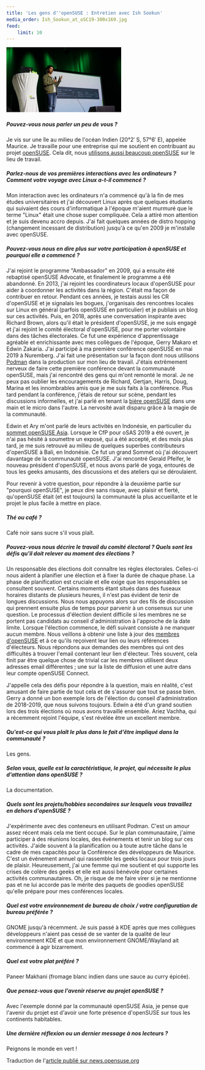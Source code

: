 ```yaml
---
title: 'Les gens d''openSUSE : Entretien avec Ish Sookun'
media_order: Ish_Sookun_at_oSC19-300x169.jpg
feed:
    limit: 10
---
```


![](Ish_Sookun_at_oSC19-300x169.jpg)
##### Pouvez-vous nous parler un peu de vous ?

Je vis sur une île au milieu de l'océan Indien (20°2′ S, 57°6′ E), appelée Maurice. Je travaille pour une entreprise qui me soutient en contribuant au projet [openSUSE](https://www.opensuse.org/). Cela dit, nous [utilisons aussi beaucoup openSUSE](https://software.opensuse.org/) sur le lieu de travail.
##### Parlez-nous de vos premières interactions avec les ordinateurs ? Comment votre voyage avec Linux a-t-il commencé ?

Mon interaction avec les ordinateurs n'a commencé qu'à la fin de mes études universitaires et j'ai découvert Linux après que quelques étudiants qui suivaient des cours d'informatique à l'époque m'aient murmuré que le terme "Linux" était une chose super compliquée. Cela a attiré mon attention et je suis devenu accro depuis. J'ai fait quelques années de distro hopping (changement incessant de distribution) jusqu'à ce qu'en 2009 je m'installe avec openSUSE.
##### Pouvez-vous nous en dire plus sur votre participation à openSUSE et pourquoi elle a commencé ?
J'ai rejoint le programme "Ambassador" en 2009, qui a ensuite été rebaptisé openSUSE Advocate, et finalement le programme a été abandonné. En 2013, j'ai rejoint les coordinateurs locaux d'openSUSE pour aider à coordonner les activités dans la région. C'était ma façon de contribuer en retour. Pendant ces années, je testais aussi les CR d'openSUSE et je signalais les bogues, j'organisais des rencontres locales sur Linux en général (parfois openSUSE en particulier) et je publiais un blog sur ces activités. Puis, en 2018, après une conversation inspirante avec Richard Brown, alors qu'il était le président d'openSUSE, je me suis engagé et j'ai rejoint le comité électoral d'openSUSE, pour me porter volontaire dans des tâches électorales. Ce fut une expérience d'apprentissage agréable et enrichissante avec mes collègues de l'époque, Gerry Makaro et Edwin Zakaria. J'ai participé à ma première conférence openSUSE en mai 2019 à Nuremberg. J'ai fait une présentation sur la façon dont nous utilisons [Podman](https://podman.io/) dans la production sur mon lieu de travail. J'étais extrêmement nerveux de faire cette première conférence devant la communauté openSUSE, mais j'ai rencontré des gens qui m'ont remonté le moral. Je ne peux pas oublier les encouragements de Richard, Gertjan, Harris, Doug, Marina et les innombrables amis que je me suis faits à la conférence. Plus tard pendant la conférence, j'étais de retour sur scène, pendant les discussions informelles, et j'ai parlé en tenant la [bière openSUSE](https://en.opensuse.org/openSUSE:Beer) dans une main et le micro dans l'autre. La nervosité avait disparu grâce à la magie de la communauté.

Edwin et Ary m'ont parlé de leurs activités en Indonésie, en particulier du [sommet openSUSE Asia](https://events.opensuse.org/conferences/summitasia19). Lorsque le CfP pour oSAS 2019 a été ouvert, je n'ai pas hésité à soumettre un exposé, qui a été accepté, et des mois plus tard, je me suis retrouvé au milieu de quelques superbes contributeurs d'openSUSE à Bali, en Indonésie. Ce fut un grand Sommet où j'ai découvert davantage de la communauté openSUSE. J'ai rencontré Gerald Pfeifer, le nouveau président d'openSUSE, et nous avons parlé de yoga, entourés de tous les geeks amusants, des discussions et des ateliers qui se déroulaient.

Pour revenir à votre question, pour répondre à la deuxième partie sur "pourquoi openSUSE", je peux dire sans risque, avec plaisir et fierté, qu'openSUSE était (et est toujours) la communauté la plus accueillante et le projet le plus facile à mettre en place.
##### Thé ou café ?

Café noir sans sucre s'il vous plaît.
##### Pouvez-vous nous décrire le travail du comité électoral ? Quels sont les défis qu'il doit relever au moment des élections ?

Un responsable des élections doit connaître les règles électorales. Celles-ci nous aident à planifier une élection et à fixer la durée de chaque phase. La phase de planification est cruciale et elle exige que les responsables se consultent souvent. Certains moments étant situés dans des fuseaux horaires distants de plusieurs heures, il n'est pas évident de tenir de longues discussions. Nous nous appuyons alors sur des fils de discussion qui prennent ensuite plus de temps pour parvenir à un consensus sur une question. Le processus d'élection devient difficile si les membres ne se portent pas candidats au conseil d'administration à l'approche de la date limite. Lorsque l'élection commence, le défi suivant consiste à ne manquer aucun membre. Nous veillons à obtenir une liste à jour des [membres d'openSUSE](https://en.opensuse.org/openSUSE:Members) et à ce qu'ils reçoivent leur lien ou leurs références d'électeurs. Nous répondons aux demandes des membres qui ont des difficultés à trouver l'email contenant leur lien d'électeur. Très souvent, cela finit par être quelque chose de trivial car les membres utilisent deux adresses email différentes ; une sur la liste de diffusion et une autre dans leur compte openSUSE Connect.

J'appelle cela des défis pour répondre à la question, mais en réalité, c'est amusant de faire partie de tout cela et de s'assurer que tout se passe bien. Gerry a donné un bon exemple lors de l'élection du conseil d'administration de 2018-2019, que nous suivons toujours. Edwin a été d'un grand soutien lors des trois élections où nous avons travaillé ensemble. Ariez Vachha, qui a récemment rejoint l'équipe, s'est révélée être un excellent membre.
##### Qu'est-ce qui vous plaît le plus dans le fait d'être impliqué dans la communauté ?

Les gens.
##### Selon vous, quelle est la caractéristique, le projet, qui nécessite le plus d'attention dans openSUSE ?

La documentation.
##### Quels sont les projets/hobbies secondaires sur lesquels vous travaillez en dehors d'openSUSE ?

J'expérimente avec des conteneurs en utilisant Podman. C'est un amour assez récent mais cela me tient occupé. Sur le plan communautaire, j'aime participer à des réunions locales, des événements et tenir un blog sur ces activités. J'aide souvent à la planification ou à toute autre tâche dans le cadre de mes capacités pour la Conférence des développeurs de Maurice. C'est un événement annuel qui rassemble les geeks locaux pour trois jours de plaisir. Heureusement, j'ai une femme qui me soutient et qui supporte les crises de colère des geeks et elle est aussi bénévole pour certaines activités communautaires. Oh, je risque de me faire virer si je ne mentionne pas et ne lui accorde pas le mérite des paquets de goodies openSUSE qu'elle prépare pour mes conférences locales.
#####  Quel est votre environnement de bureau de choix / votre configuration de bureau préférée ?

GNOME jusqu'à récemment. Je suis passé à KDE après que mes collègues développeurs n'aient pas cessé de se vanter de la qualité de leur environnement KDE et que mon environnement GNOME/Wayland ait commencé à agir bizarrement.
##### Quel est votre plat préféré ?

Paneer Makhani (fromage blanc indien dans une sauce au curry épicée).
##### Que pensez-vous que l'avenir réserve au projet openSUSE ?

Avec l'exemple donné par la communauté openSUSE Asia, je pense que l'avenir du projet est d'avoir une forte présence d'openSUSE sur tous les continents habitables.
#####  Une dernière réflexion ou un dernier message à nos lecteurs ?

Peignons le monde en vert !


Traduction de l'[article publié sur news.opensuse.org](https://news.opensuse.org/2020/02/13/people-of-opensuse-an-interview-with-ish-sookun/)

